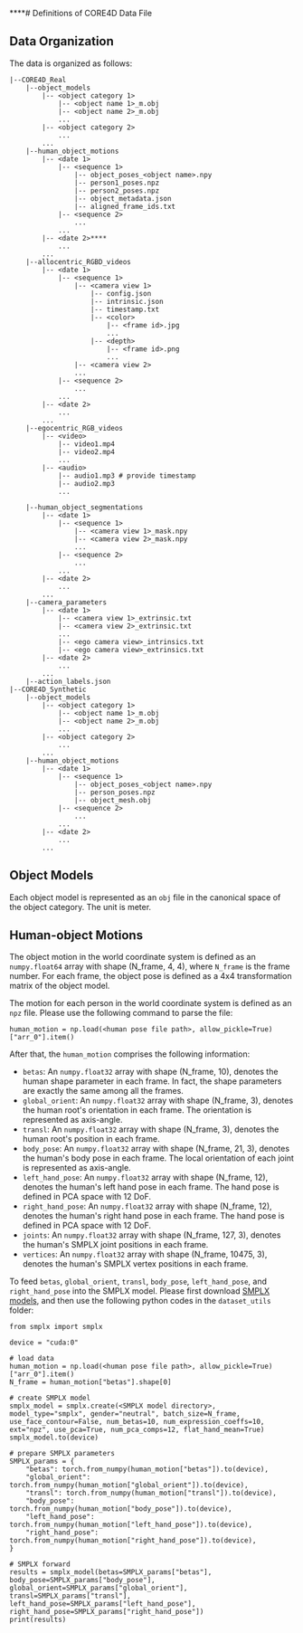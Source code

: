 ****# Definitions of CORE4D Data File

## Data Organization

The data is organized as follows:

```
|--CORE4D_Real
    |--object_models
        |-- <object category 1>
            |-- <object name 1>_m.obj
            |-- <object name 2>_m.obj
            ...
        |-- <object category 2>
            ...
        ...
    |--human_object_motions
        |-- <date 1>
            |-- <sequence 1>
                |-- object_poses_<object name>.npy
                |-- person1_poses.npz
                |-- person2_poses.npz
                |-- object_metadata.json
                |-- aligned_frame_ids.txt
            |-- <sequence 2>
                ...
            ...
        |-- <date 2>****
            ...
        ...
    |--allocentric_RGBD_videos
        |-- <date 1>
            |-- <sequence 1>
                |-- <camera view 1>
                    |-- config.json
                    |-- intrinsic.json
                    |-- timestamp.txt
                    |-- <color>
                        |-- <frame id>.jpg
                        ...
                    |-- <depth>
                        |-- <frame id>.png
                        ...
                |-- <camera view 2>
                ...
            |-- <sequence 2>
                ...
            ...
        |-- <date 2>
            ...
        ...
    |--egocentric_RGB_videos
        |-- <video>
            |-- video1.mp4
            |-- video2.mp4
            ...
        |-- <audio>
            |-- audio1.mp3 # provide timestamp
            |-- audio2.mp3
            ...
            
    |--human_object_segmentations
        |-- <date 1>
            |-- <sequence 1>
                |-- <camera view 1>_mask.npy
                |-- <camera view 2>_mask.npy
                ...
            |-- <sequence 2>
                ...
            ...
        |-- <date 2>
            ...
        ...
    |--camera_parameters
        |-- <date 1>
            |-- <camera view 1>_extrinsic.txt
            |-- <camera view 2>_extrinsic.txt
            ...
            |-- <ego camera view>_intrinsics.txt
            |-- <ego camera view>_extrinsics.txt
        |-- <date 2>
            ...
        ...
    |--action_labels.json
|--CORE4D_Synthetic
    |--object_models
        |-- <object category 1>
            |-- <object name 1>_m.obj
            |-- <object name 2>_m.obj
            ...
        |-- <object category 2>
            ...
        ...
    |--human_object_motions
        |-- <date 1>
            |-- <sequence 1>
                |-- object_poses_<object name>.npy
                |-- person_poses.npz
                |-- object_mesh.obj
            |-- <sequence 2>
                ...
            ...
        |-- <date 2>
            ...
        ...
```

## Object Models

Each object model is represented as an ```obj``` file in the canonical space of the object category. The unit is meter.

## Human-object Motions

The object motion in the world coordinate system is defined as an ```numpy.float64``` array with shape (N_frame, 4, 4), where ```N_frame``` is the frame number. For each frame, the object pose is defined as a 4x4 transformation matrix of the object model.

The motion for each person in the world coordinate system is defined as an ```npz``` file. Please use the following command to parse the file:

```x
human_motion = np.load(<human pose file path>, allow_pickle=True)["arr_0"].item()
```

After that, the ```human_motion``` comprises the following information:

* ```betas```: An ```numpy.float32``` array with shape (N_frame, 10), denotes the human shape parameter in each frame. In fact, the shape parameters are exactly the same among all the frames.
* ```global_orient```: An ```numpy.float32``` array with shape (N_frame, 3), denotes the human root's orientation in each frame. The orientation is represented as axis-angle.
* ```transl```: An ```numpy.float32``` array with shape (N_frame, 3), denotes the human root's position in each frame.
* ```body_pose```: An ```numpy.float32``` array with shape (N_frame, 21, 3), denotes the human's body pose in each frame. The local orientation of each joint is represented as axis-angle.
* ```left_hand_pose```: An ```numpy.float32``` array with shape (N_frame, 12), denotes the human's left hand pose in each frame. The hand pose is defined in PCA space with 12 DoF.
* ```right_hand_pose```: An ```numpy.float32``` array with shape (N_frame, 12), denotes the human's right hand pose in each frame. The hand pose is defined in PCA space with 12 DoF.
* ```joints```: An ```numpy.float32``` array with shape (N_frame, 127, 3), denotes the human's SMPLX joint positions in each frame.
* ```vertices```: An ```numpy.float32``` array with shape (N_frame, 10475, 3), denotes the human's SMPLX vertex positions in each frame.

To feed ```betas```, ```global_orient```, ```transl```, ```body_pose```, ```left_hand_pose```, and ```right_hand_pose``` into the SMPLX model. Please first download [SMPLX models](https://smpl-x.is.tue.mpg.de/index.html), and then use the following python codes in the ```dataset_utils``` folder:

```x
from smplx import smplx

device = "cuda:0"

# load data
human_motion = np.load(<human pose file path>, allow_pickle=True)["arr_0"].item()
N_frame = human_motion["betas"].shape[0]

# create SMPLX model
smplx_model = smplx.create(<SMPLX model directory>, model_type="smplx", gender="neutral", batch_size=N_frame, use_face_contour=False, num_betas=10, num_expression_coeffs=10, ext="npz", use_pca=True, num_pca_comps=12, flat_hand_mean=True)
smplx_model.to(device)

# prepare SMPLX parameters
SMPLX_params = {
    "betas": torch.from_numpy(human_motion["betas"]).to(device),
    "global_orient": torch.from_numpy(human_motion["global_orient"]).to(device),
    "transl": torch.from_numpy(human_motion["transl"]).to(device),
    "body_pose": torch.from_numpy(human_motion["body_pose"]).to(device),
    "left_hand_pose": torch.from_numpy(human_motion["left_hand_pose"]).to(device),
    "right_hand_pose": torch.from_numpy(human_motion["right_hand_pose"]).to(device),
}

# SMPLX forward
results = smplx_model(betas=SMPLX_params["betas"], body_pose=SMPLX_params["body_pose"], global_orient=SMPLX_params["global_orient"], transl=SMPLX_params["transl"], left_hand_pose=SMPLX_params["left_hand_pose"], right_hand_pose=SMPLX_params["right_hand_pose"])
print(results)

```
